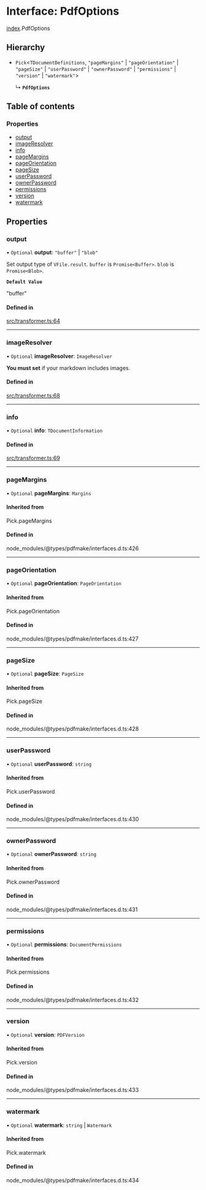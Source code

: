 # Interface: PdfOptions

[index](../modules/index.md).PdfOptions

## Hierarchy

- `Pick`<`TDocumentDefinitions`, ``"pageMargins"`` \| ``"pageOrientation"`` \| ``"pageSize"`` \| ``"userPassword"`` \| ``"ownerPassword"`` \| ``"permissions"`` \| ``"version"`` \| ``"watermark"``\>

  ↳ **`PdfOptions`**

## Table of contents

### Properties

- [output](index.PdfOptions.md#output)
- [imageResolver](index.PdfOptions.md#imageresolver)
- [info](index.PdfOptions.md#info)
- [pageMargins](index.PdfOptions.md#pagemargins)
- [pageOrientation](index.PdfOptions.md#pageorientation)
- [pageSize](index.PdfOptions.md#pagesize)
- [userPassword](index.PdfOptions.md#userpassword)
- [ownerPassword](index.PdfOptions.md#ownerpassword)
- [permissions](index.PdfOptions.md#permissions)
- [version](index.PdfOptions.md#version)
- [watermark](index.PdfOptions.md#watermark)

## Properties

### output

• `Optional` **output**: ``"buffer"`` \| ``"blob"``

Set output type of `VFile.result`. `buffer` is `Promise<Buffer>`. `blob` is `Promise<Blob>`.

**`Default Value`**

"buffer"

#### Defined in

[src/transformer.ts:64](https://github.com/inokawa/remark-pdf/blob/e8a6a58/src/transformer.ts#L64)

___

### imageResolver

• `Optional` **imageResolver**: `ImageResolver`

**You must set** if your markdown includes images.

#### Defined in

[src/transformer.ts:68](https://github.com/inokawa/remark-pdf/blob/e8a6a58/src/transformer.ts#L68)

___

### info

• `Optional` **info**: `TDocumentInformation`

#### Defined in

[src/transformer.ts:69](https://github.com/inokawa/remark-pdf/blob/e8a6a58/src/transformer.ts#L69)

___

### pageMargins

• `Optional` **pageMargins**: `Margins`

#### Inherited from

Pick.pageMargins

#### Defined in

node_modules/@types/pdfmake/interfaces.d.ts:426

___

### pageOrientation

• `Optional` **pageOrientation**: `PageOrientation`

#### Inherited from

Pick.pageOrientation

#### Defined in

node_modules/@types/pdfmake/interfaces.d.ts:427

___

### pageSize

• `Optional` **pageSize**: `PageSize`

#### Inherited from

Pick.pageSize

#### Defined in

node_modules/@types/pdfmake/interfaces.d.ts:428

___

### userPassword

• `Optional` **userPassword**: `string`

#### Inherited from

Pick.userPassword

#### Defined in

node_modules/@types/pdfmake/interfaces.d.ts:430

___

### ownerPassword

• `Optional` **ownerPassword**: `string`

#### Inherited from

Pick.ownerPassword

#### Defined in

node_modules/@types/pdfmake/interfaces.d.ts:431

___

### permissions

• `Optional` **permissions**: `DocumentPermissions`

#### Inherited from

Pick.permissions

#### Defined in

node_modules/@types/pdfmake/interfaces.d.ts:432

___

### version

• `Optional` **version**: `PDFVersion`

#### Inherited from

Pick.version

#### Defined in

node_modules/@types/pdfmake/interfaces.d.ts:433

___

### watermark

• `Optional` **watermark**: `string` \| `Watermark`

#### Inherited from

Pick.watermark

#### Defined in

node_modules/@types/pdfmake/interfaces.d.ts:434
